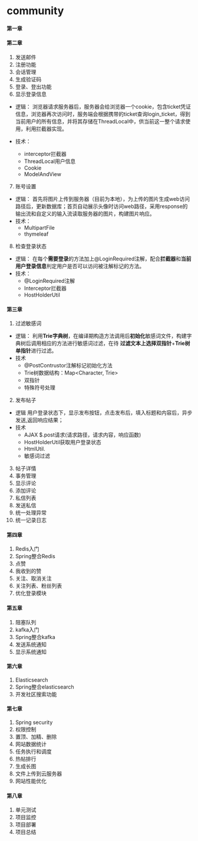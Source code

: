 # community

#### 第一章
#### 第二章
1. 发送邮件
2. 注册功能
3. 会话管理 
4. 生成验证码
5. 登录、登出功能
6. 显示登录信息
- 逻辑：
浏览器请求服务器后，服务器会给浏览器一个cookie，包含ticket凭证信息，浏览器再次访问时，服务端会根据携带的ticket查询login_ticket，得到当前用户的所有信息，并将其存储在ThreadLocal中，供当前这一整个请求使用，利用拦截器实现。

- 技术：
  - interceptor拦截器
  - ThreadLocal用户信息
  - Cookie
  - ModelAndView
7. 账号设置
- 逻辑：
首先将图片上传到服务器（目前为本地），为上传的图片生成web访问路径后，更新数据库；首页自动展示头像时访问web路径，采用response的输出流和自定义的输入流读取服务器的图片，构建图片响应。
- 技术：
  - MultipartFile
  - thymeleaf
8. 检查登录状态
- 逻辑：
在每个**需要登录**的方法加上@LoginRequired注解，配合**拦截器**和**当前用户登录信息**判定用户是否可以访问被注解标记的方法。
- 技术：
  - @LoginRequired注解
  - Interceptor拦截器
  - HostHolderUtil

#### 第三章
1. 过滤敏感词
- 逻辑：
利用**Trie字典树**，在编译期构造方法调用后**初始化**敏感词文件，构建字典树后调用相应的方法进行敏感词过滤，在待
**过滤文本上选择双指针**+**Trie树单指针**进行过滤。
- 技术
  - @PostContrustor注解标记初始化方法
  - Trie树数据结构：Map<Character, Trie>
  - 双指针
  - 特殊符号处理
2. 发布帖子
- 逻辑
用户登录状态下，显示发布按钮，点击发布后，填入标题和内容后，异步发送,返回响应结果；
- 技术
  - AJAX $.post请求(请求路径，请求内容，响应函数)
  - HostHolderUtil获取用户登录状态
  - HtmlUtil.
  - 敏感词过滤
3. 帖子详情
4. 事务管理
5. 显示评论
6. 添加评论
7. 私信列表
8. 发送私信
9. 统一处理异常
10. 统一记录日志

#### 第四章
1. Redis入门
2. Spring整合Redis
3. 点赞
4. 我收到的赞
5. 关注、取消关注
6. 关注列表、粉丝列表
7. 优化登录模块

#### 第五章
1. 阻塞队列
2. kafka入门
3. Spring整合kafka
4. 发送系统通知
5. 显示系统通知

#### 第六章
1. Elasticsearch
2. Spring整合elasticsearch
3. 开发社区搜索功能

#### 第七章
1. Spring security
2. 权限控制
3. 置顶、加精、删除
4. 网站数据统计
5. 任务执行和调度
6. 热帖排行
7. 生成长图
8. 文件上传到云服务器
9. 网站性能优化

#### 第八章
1. 单元测试
2. 项目监控
3. 项目部署
4. 项目总结
